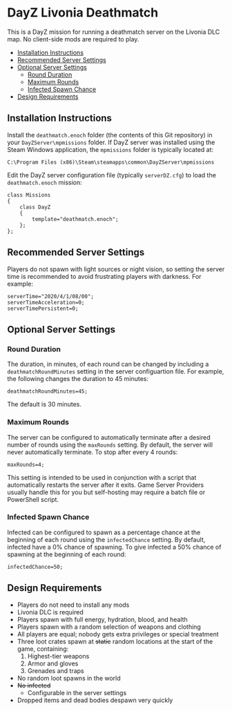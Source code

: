 # DayZ Livonia Deathmatch

This is a DayZ mission for running a deathmatch server on the Livonia DLC map.
No client-side mods are required to play.

* [Installation Instructions](#installation-instructions)
* [Recommended Server Settings](#recommended-server-settings)
* [Optional Server Settings](#optional-server-settings)
  * [Round Duration](#round-duration)
  * [Maximum Rounds](#maximum-rounds)
  * [Infected Spawn Chance](#infected-spawn-chance)
* [Design Requirements](#design-requirements)

## Installation Instructions

Install the `deathmatch.enoch` folder (the contents of this Git repository) in
your `DayZServer\mpmissions` folder. If DayZ server was installed using the
Steam Windows application, the `mpmissions` folder is typically located at:

```
C:\Program Files (x86)\Steam\steamapps\common\DayZServer\mpmissions
```

Edit the DayZ server configuration file (typically `serverDZ.cfg`) to load the
`deathmatch.enoch` mission:

```
class Missions
{
    class DayZ
    {
        template="deathmatch.enoch";
    };
};
```

## Recommended Server Settings

Players do not spawn with light sources or night vision, so setting the server
time is recommended to avoid frustrating players with darkness. For example:

```
serverTime="2020/4/1/08/00";
serverTimeAcceleration=0;
serverTimePersistent=0;
```

## Optional Server Settings

### Round Duration

The duration, in minutes, of each round can be changed by including a
`deathmatchRoundMinutes` setting in the server configuartion file. For example,
the following changes the duration to 45 minutes:

```
deathmatchRoundMinutes=45;
```

The default is 30 minutes.

### Maximum Rounds

The server can be configured to automatically terminate after a desired number
of rounds using the `maxRounds` setting. By default, the server will never
automatically terminate. To stop after every 4 rounds:

```
maxRounds=4;
```

This setting is intended to be used in conjunction with a script that
automatically restarts the server after it exits. Game Server Providers usually
handle this for you but self-hosting may require a batch file or PowerShell
script.

### Infected Spawn Chance

Infected can be configured to spawn as a percentage chance at the beginning of
each round using the `infectedChance` setting. By default, infected have a 0%
chance of spawning. To give infected a 50% chance of spawning at the beginning
of each round:

```
infectedChance=50;
```

## Design Requirements

* Players do not need to install any mods
* Livonia DLC is required
* Players spawn with full energy, hydration, blood, and health
* Players spawn with a random selection of weapons and clothing
* All players are equal; nobody gets extra privileges or special treatment
* Three loot crates spawn at ~~static~~ random locations at the start of the game, containing:
  1. Highest-tier weapons
  2. Armor and gloves
  3. Grenades and traps
* No random loot spawns in the world
* ~~No infected~~
  * Configurable in the server settings
* Dropped items and dead bodies despawn very quickly
